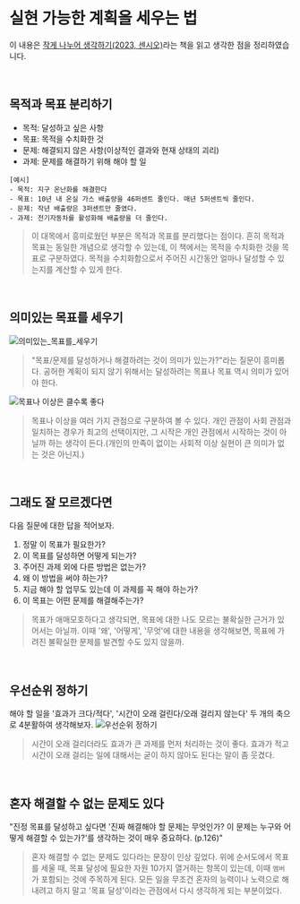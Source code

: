 # 실현 가능한 계획을 세우는 법

이 내용은 [작게 나누어 생각하기(2023, 센시오)](http://aladin.kr/p/P495M)라는 책을 읽고 생각한 점을 정리하였습니다.  

<br>

## 목적과 목표 분리하기
- 목적: 달성하고 싶은 사항
- 목표: 목적을 수치화한 것
- 문제: 해결되지 않은 사항(이상적인 결과와 현재 상태의 괴리)
- 과제: 문제를 해결하기 위해 해야 할 일

```
[예시]
- 목적: 지구 온난화를 해결한다
- 목표: 10년 내 온실 가스 배출량을 46퍼센트 줄인다. 매년 5퍼센트씩 줄인다.
- 문제: 작년 배출량은 3퍼센트만 줄였다.
- 과제: 전기자동차를 활성화해 배출량을 더 줄인다.
```

> 이 대목에서 흥미로웠던 부분은 목적과 목표를 분리했다는 점이다. 흔히 목적과 목표는 동일한 개념으로 생각할 수 있는데, 이 책에서는 목적을 수치화한 것을 목표로 구분하였다. 목적을 수치화함으로서 주어진 시간동안 얼마나 달성할 수 있는지를 계산할 수 있게 한다.

<br>

## 의미있는 목표를 세우기
![의미있는_목표를_세우기](https://github.com/jincrates/garlic-and-wormwood/assets/53418946/57b78e82-8762-4be6-b116-a37c909050fc)

> "목표/문제를 달성하거나 해결하려는 것이 의미가 있는가?"라는 질문이 흥미롭다. 공허한 계획이 되지 않기 위해서는 달성하려는 목표나 목표 역시 의미가 있어야 한다.

![목표나 이상은 클수록 좋다](https://github.com/jincrates/garlic-and-wormwood/assets/53418946/a162457b-f171-4ac9-aab3-8a19d1b64533)

> 목표나 이상을 여러 가지 관점으로 구분하여 볼 수 있다. 개인 관점이 사회 관점과 일치하는 경우가 최고의 선택이지만, 그 시작은 개인 관점에서 시작하는 것이 아닐까 하는 생각이 든다.(개인의 만족이 없이는 사회적 이상 실현이 큰 의미가 없는 것은 아닌지.)

<br> 

## 그래도 잘 모르겠다면
다음 질문에 대한 답을 적어보자.
1. 정말 이 목표가 필요한가?
2. 이 목표를 달성하면 어떻게 되는가?
3. 주어진 과제 외에 다른 방법은 없는가?
4. 왜 이 방법을 써야 하는가?
5. 지금 해야 할 업무도 있는데 이 과제를 꼭 해야 하는가?
6. 이 목표는 어떤 문제를 해결해주는가?

> 목표가 애매모호하다고 생각되면, 목표에 대한 나도 모르는 불확실한 근거가 있어서는 아닐까. 이때 '왜', '어떻게', '무엇'에 대한 내용을 생각해보면, 목표에 가려진 불확실한 문제를 발견할 수도 있지 않을까.

<br> 

## 우선순위 정하기
해야 할 일을 '효과가 크다/적다', '시간이 오래 걸린다/오래 걸리지 않는다' 두 개의 축으로 4분활하여 생각해보자.
![우선순위 정하기](https://github.com/jincrates/garlic-and-wormwood/assets/53418946/b36220b8-ac08-4067-a761-4e4adaff3f93)

> 시간이 오래 걸리더라도 효과가 큰 과제를 먼저 처리하는 것이 좋다. 효과가 적고 시간이 오래 걸리는 일에 대해서는 굳이 하지 않아도 된다는 말이 좀 웃겼다.

<br>

## 혼자 해결할 수 없는 문제도 있다
"진정 목표를 달성하고 싶다면 '진짜 해결해야 할 문제는 무엇인가? 이 문제는 누구와 어떻게 해결할 수 있는가?'를 생각하는 것이 매우 중요하다. (p.126)"

> 혼자 해결할 수 없는 문제도 있다라는 문장이 인상 깊었다. 위에 순서도에서 목표를 세울 때, 목표 달성에 필요한 자원 10가지 열거하는 항목이 있는데, 이때 `멤버`가 포함되는 것에 주목하게 된다. 모든 일을 무조건 혼자의 능력이나 노력으로 해내려고 하지 말고 '목표 달성'이라는 관점에서 다시 생각하게 되는 부분이었다. 
